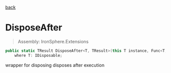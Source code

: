 ﻿

[back](/IronSphere.Extensions/DisposableExtension)

# DisposeAfter

> Assembly: IronSphere.Extensions

```csharp
public static TResult DisposeAfter<T, TResult>(this T instance, Func<T,TResult> actionToInvoke)
    where T: IDisposable;
```

wrapper for disposing disposes after execution

 